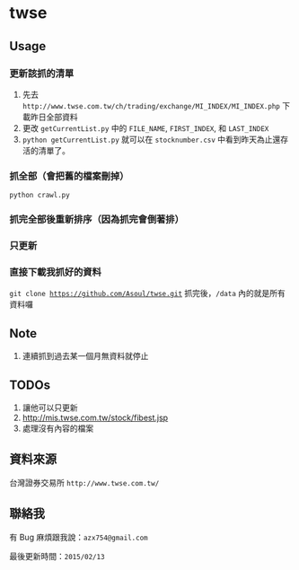 # twse

## Usage

### 更新該抓的清單

1. 先去 `http://www.twse.com.tw/ch/trading/exchange/MI_INDEX/MI_INDEX.php` 下載昨日全部資料
2. 更改 `getCurrentList.py` 中的 `FILE_NAME`, `FIRST_INDEX`, 和 `LAST_INDEX`
3. <code>python getCurrentList.py</code> 就可以在 `stocknumber.csv` 中看到昨天為止還存活的清單了。

### 抓全部（會把舊的檔案刪掉）

<code>python crawl.py</code>

### 抓完全部後重新排序（因為抓完會倒著排）

### 只更新

### 直接下載我抓好的資料

<code>git clone https://github.com/Asoul/twse.git</code> 抓完後，`/data` 內的就是所有資料囉

## Note

1. 連續抓到過去某一個月無資料就停止 

## TODOs

1. 讓他可以只更新
2. http://mis.twse.com.tw/stock/fibest.jsp
3. 處理沒有內容的檔案

## 資料來源

台灣證券交易所 `http://www.twse.com.tw/`

## 聯絡我

有 Bug 麻煩跟我說：`azx754@gmail.com`

最後更新時間：`2015/02/13`